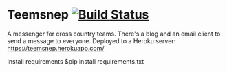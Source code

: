 # Teemsnep [![Build Status](https://travis-ci.org/Nathanllee1/teemsnep.svg?branch=master)](https://travis-ci.org/Nathanllee1/teemsnep)

A messenger for cross country teams.  There's a blog and an email client to send a message to everyone.  Deployed to a Heroku server: https://teemsnep.herokuapp.com/ 

Install requirements
$pip install requirements.txt


